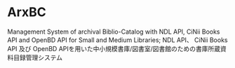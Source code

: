 # ArxBC
Management System of archival Biblio-Catalog with NDL API, CiNii Books API and OpenBD API for Small and Medium Libraries; NDL API、 CiNii Books API 及び OpenBD APIを用いた中小規模書庫/図書室/図書館のための書庫所蔵資料目録管理システム
